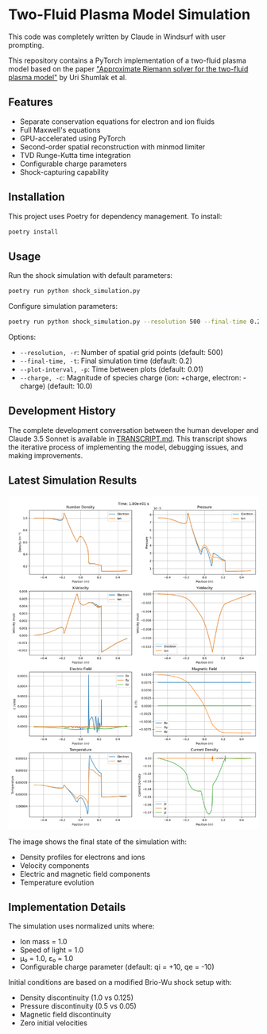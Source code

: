 # Two-Fluid Plasma Model Simulation

This code was completely written by Claude in Windsurf with user prompting.

This repository contains a PyTorch implementation of a two-fluid plasma model based on the paper ["Approximate Riemann solver for the two-fluid plasma model"](https://www.aa.washington.edu/sites/aa/files/research/cpdlab/docs/Shumlak_JCP2003.pdf) by Uri Shumlak et al.

## Features

- Separate conservation equations for electron and ion fluids
- Full Maxwell's equations
- GPU-accelerated using PyTorch
- Second-order spatial reconstruction with minmod limiter
- TVD Runge-Kutta time integration
- Configurable charge parameters
- Shock-capturing capability

## Installation

This project uses Poetry for dependency management. To install:

```bash
poetry install
```

## Usage

Run the shock simulation with default parameters:

```bash
poetry run python shock_simulation.py
```

Configure simulation parameters:

```bash
poetry run python shock_simulation.py --resolution 500 --final-time 0.2 --plot-interval 0.01 --charge 10.0
```

Options:
- `--resolution, -r`: Number of spatial grid points (default: 500)
- `--final-time, -t`: Final simulation time (default: 0.2)
- `--plot-interval, -p`: Time between plots (default: 0.01)
- `--charge, -c`: Magnitude of species charge (ion: +charge, electron: -charge) (default: 10.0)

## Development History

The complete development conversation between the human developer and Claude 3.5 Sonnet is available in [TRANSCRIPT.md](TRANSCRIPT.md). This transcript shows the iterative process of implementing the model, debugging issues, and making improvements.

## Latest Simulation Results

![Final State](shock_results/state_t1.80e+01.png)

The image shows the final state of the simulation with:
- Density profiles for electrons and ions
- Velocity components
- Electric and magnetic field components
- Temperature evolution

## Implementation Details

The simulation uses normalized units where:
- Ion mass = 1.0
- Speed of light = 1.0
- μ₀ = 1.0, ε₀ = 1.0
- Configurable charge parameter (default: qi = +10, qe = -10)

Initial conditions are based on a modified Brio-Wu shock setup with:
- Density discontinuity (1.0 vs 0.125)
- Pressure discontinuity (0.5 vs 0.05)
- Magnetic field discontinuity
- Zero initial velocities
